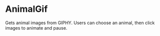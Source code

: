 # AnimalGif
Gets animal images from GIPHY.  Users can choose an animal, then click images to animate and pause.